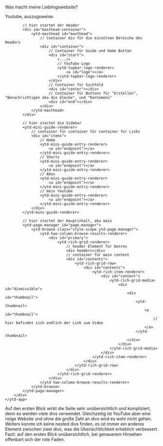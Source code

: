 Was macht meine Lieblingswebsite?

Youtube, auszugsweise:

<body>
    <ytd-app>
        <div id="content">

            // hier startet der Header
            <div id="masthead-container">
                <ytd-masthead id="masthead">
                    // Container div für die einzelnen Bereiche des Headers 
                    <div id="container">
                        // Container für Guide und Home Button
                        <div id="start">
                            <.../>
                            // YouTube Logo
                            <ytd-topbar-logo-renderer>
                                <a id="logo"></a>
                            </ytd-topbar-logo-renderer>
                        </div>
                        // Container für Suchfeld
                        <div id="center"></div>
                        // Container für Buttons für "Erstellen", "Benachrichtigen aka die Glocke", und "Kontomenü"
                        <div id="end"></div>
                    </div>
                </ytd-masthead>
            </div>

            // hier startet die Sidebar
            <ytd-mini-guide-renderer>
                // container für container für container für Links
                <div id="items">
                    // Home
                    <ytd-mini-guide-entry-renderer>
                        <a id="endpoint"></a>
                    </ytd-mini-guide-entry-renderer>
                    // Shorts
                    <ytd-mini-guide-entry-renderer>
                        <a id="endpoint"></a>
                    </ytd-mini-guide-entry-renderer>
                    // Abos
                    <ytd-mini-guide-entry-renderer>
                        <a id="endpoint"></a>
                    </ytd-mini-guide-entry-renderer>
                    // mein Youtube
                    <ytd-mini-guide-entry-renderer>
                        <a id="endpoint"></a>
                    </ytd-mini-guide-entry-renderer>
                </div>
            </ytd-mini-guide-renderer>

            // hier startet der Hauptinhalt, aka main
            <ytd-page-manager id="page-manager">
                <ytd-browse class="style-scope ytd-page-manager">
                    <ytd-two-column-browse-results-renderer>
                        <div id="primary">
                            <ytd-rich-grid-renderer>
                                // header Element für Genres
                                <div header></div>
                                // container für main content
                                <div id="contents">
                                    <ytd-rich-grid-row>
                                        <div id="contents">
                                            <ytd-rich-item-renderer>
                                                <div id="content">
                                                    <ytd-rich-grid-media>
                                                        <div id="dismissible">
                                                            <div id="thumbnail">
                                                                <ytd-thumbnail>
                                                                    <a id="thumbnail">
                                                                        // hier befindet sich endlich der Link zum Video
                                                                    </a>
                                                                </ytd-thumbnail>
                                                            </div>
                                                        </div>
                                                    </ytd-rich-grid-media>
                                                </div>
                                            </ytd-rich-item-renderer>
                                        </div>
                                    </ytd-rich-grid-row>
                                </div>
                            </ytd-rich-grid-renderer>
                        </div>
                    </ytd-two-column-browse-results-renderer>
                </ytd-browse>
            </ytd-page-manager>
        </div>
    </ytd-app>
</body>

Auf den ersten Blick wirkt die Seite sehr unübersichtlich und kompliziert, denn es werden viele divs verwendet. Gleichzeitig ist YouTube
aber eine risige Website und ohne die große Zahl an divs wird es wohl nicht gehen. Weiters konnte ich keine nested divs finden, es ist immer
ein anderes Element zwischen zwei divs, was die Überischtlichkeit erheblich verbessert.
Fazit: auf den ersten Blick unübersichtlich, bei genauerem Hinsehen offenbart sich der rote Faden.
